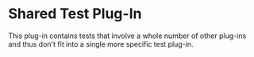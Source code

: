 # Shared Test Plug-In

This plug-in contains tests that involve a whole number of other plug-ins and thus don't fit into a single more specific test plug-in.
